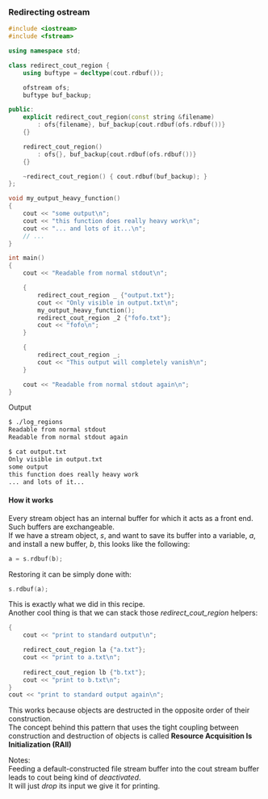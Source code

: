 ### Redirecting ostream 

```cpp
#include <iostream>
#include <fstream>

using namespace std;

class redirect_cout_region {
    using buftype = decltype(cout.rdbuf());

    ofstream ofs;
    buftype buf_backup;

public:
    explicit redirect_cout_region(const string &filename)
        : ofs{filename}, buf_backup{cout.rdbuf(ofs.rdbuf())}
    {}

    redirect_cout_region()
        : ofs{}, buf_backup{cout.rdbuf(ofs.rdbuf())}
    {}

    ~redirect_cout_region() { cout.rdbuf(buf_backup); }
};

void my_output_heavy_function()
{
    cout << "some output\n";
    cout << "this function does really heavy work\n";
    cout << "... and lots of it...\n";
    // ...
}

int main()
{
    cout << "Readable from normal stdout\n";

    {
        redirect_cout_region _ {"output.txt"};
        cout << "Only visible in output.txt\n";
        my_output_heavy_function();
        redirect_cout_region _2 {"fofo.txt"};
        cout << "fofo\n";
    }

    {
		redirect_cout_region _;
		cout << "This output will completely vanish\n";
	}

	cout << "Readable from normal stdout again\n";
}
```
Output
```bash
$ ./log_regions 
Readable from normal stdout
Readable from normal stdout again

$ cat output.txt 
Only visible in output.txt
some output
this function does really heavy work
... and lots of it...
```
#### How it works
Every stream object has an internal buffer for which it acts as a front end. Such buffers are exchangeable. \
If we have a stream object, *s*, and want to save its buffer into a variable, *a*, and install a new buffer, *b*, this looks like the following: 
```cpp
a = s.rdbuf(b);
```
Restoring it can be simply done with:
```cpp
s.rdbuf(a);
```

This is exactly what we did in this recipe. \
Another cool thing is that we can stack those *redirect_cout_region* helpers:

```cpp
{
    cout << "print to standard output\n";

    redirect_cout_region la {"a.txt"};
    cout << "print to a.txt\n";
    
    redirect_cout_region lb {"b.txt"};
    cout << "print to b.txt\n";
}
cout << "print to standard output again\n";
```

This works because objects are destructed in the opposite order of their construction. \
The concept behind this pattern that uses the tight coupling between construction and destruction of objects is called **Resource Acquisition Is Initialization (RAII)**


Notes:\
Feeding a default-constructed file stream buffer into the cout stream buffer leads to cout being kind of *deactivated*. \
It will just *drop* its input we give it for printing.